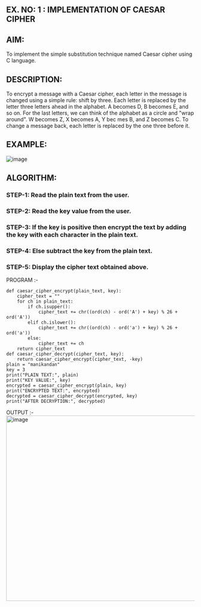 ## EX. NO: 1 : IMPLEMENTATION OF CAESAR CIPHER
 

## AIM:

To implement the simple substitution technique named Caesar cipher using C language.

## DESCRIPTION:

To encrypt a message with a Caesar cipher, each letter in the message is changed using a simple rule: shift by three. Each letter is replaced by the letter three letters ahead in the alphabet. A becomes D, B becomes E, and so on. For the last letters, we can think of the
alphabet as a circle and "wrap around". W becomes Z, X becomes A, Y bec mes B, and Z
becomes C. To change a message back, each letter is replaced by the one three before it.

## EXAMPLE:



![image](https://github.com/Hemamanigandan/CNS/assets/149653568/eb9c6c43-8c80-4cdd-b9d4-91705a311c79)


## ALGORITHM:

### STEP-1: Read the plain text from the user.
### STEP-2: Read the key value from the user.
### STEP-3: If the key is positive then encrypt the text by adding the key with each character in the plain text.
### STEP-4: Else subtract the key from the plain text.
### STEP-5: Display the cipher text obtained above.


PROGRAM :-
```
def caesar_cipher_encrypt(plain_text, key):
    cipher_text = ""
    for ch in plain_text:
        if ch.isupper():
            cipher_text += chr((ord(ch) - ord('A') + key) % 26 + ord('A'))
        elif ch.islower():
            cipher_text += chr((ord(ch) - ord('a') + key) % 26 + ord('a'))
        else:
            cipher_text += ch
    return cipher_text
def caesar_cipher_decrypt(cipher_text, key):
    return caesar_cipher_encrypt(cipher_text, -key)
plain = "manikandan"
key = 3
print("PLAIN TEXT:", plain)
print("KEY VALUE:", key)
encrypted = caesar_cipher_encrypt(plain, key)
print("ENCRYPTED TEXT:", encrypted)
decrypted = caesar_cipher_decrypt(encrypted, key)
print("AFTER DECRYPTION:", decrypted)
```




OUTPUT :-
<img width="1411" height="494" alt="image" src="https://github.com/user-attachments/assets/aee5ccc9-194e-4feb-a574-6d8fabddbc73" />

